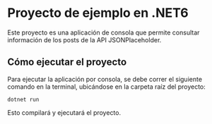 # Proyecto de ejemplo en .NET6

Este proyecto es una aplicación de consola que permite consultar información de los posts de la API JSONPlaceholder.

## Cómo ejecutar el proyecto

Para ejecutar la aplicación por consola, se debe correr el siguiente comando en la terminal, ubicándose en la carpeta raíz del proyecto:

`dotnet run`

Esto compilará y ejecutará el proyecto.
